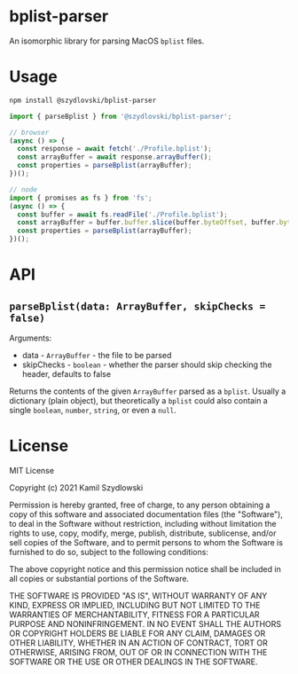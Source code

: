# bplist-parser

An isomorphic library for parsing MacOS `bplist` files.

# Usage
```bash
npm install @szydlovski/bplist-parser
```
```js
import { parseBplist } from '@szydlovski/bplist-parser';

// browser
(async () => {
  const response = await fetch('./Profile.bplist');
  const arrayBuffer = await response.arrayBuffer();
  const properties = parseBplist(arrayBuffer);
})();

// node
import { promises as fs } from 'fs';
(async () => {
  const buffer = await fs.readFile('./Profile.bplist');
  const arrayBuffer = buffer.buffer.slice(buffer.byteOffset, buffer.byteOffset + buffer.byteLength);
  const properties = parseBplist(arrayBuffer);
})();
```

# API

## `parseBplist(data: ArrayBuffer, skipChecks = false)`

Arguments:
- data - `ArrayBuffer` - the file to be parsed
- skipChecks - `boolean` - whether the parser should skip checking the header, defaults to false

Returns the contents of the given `ArrayBuffer` parsed as a `bplist`. Usually a dictionary (plain object), but theoretically a `bplist` could also contain a single `boolean`, `number`, `string`, or even a `null`.

# License

MIT License

Copyright (c) 2021 Kamil Szydlowski

Permission is hereby granted, free of charge, to any person obtaining a copy
of this software and associated documentation files (the "Software"), to deal
in the Software without restriction, including without limitation the rights
to use, copy, modify, merge, publish, distribute, sublicense, and/or sell
copies of the Software, and to permit persons to whom the Software is
furnished to do so, subject to the following conditions:

The above copyright notice and this permission notice shall be included in all
copies or substantial portions of the Software.

THE SOFTWARE IS PROVIDED "AS IS", WITHOUT WARRANTY OF ANY KIND, EXPRESS OR
IMPLIED, INCLUDING BUT NOT LIMITED TO THE WARRANTIES OF MERCHANTABILITY,
FITNESS FOR A PARTICULAR PURPOSE AND NONINFRINGEMENT. IN NO EVENT SHALL THE
AUTHORS OR COPYRIGHT HOLDERS BE LIABLE FOR ANY CLAIM, DAMAGES OR OTHER
LIABILITY, WHETHER IN AN ACTION OF CONTRACT, TORT OR OTHERWISE, ARISING FROM,
OUT OF OR IN CONNECTION WITH THE SOFTWARE OR THE USE OR OTHER DEALINGS IN THE
SOFTWARE.
